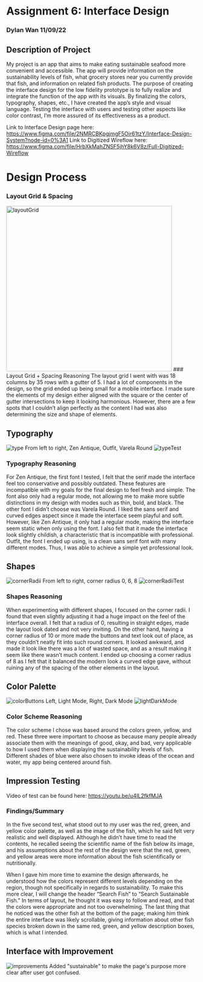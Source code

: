 # Assignment 6: Interface Design 
### Dylan Wan 11/09/22

## Description of Project 
My project is an app that aims to make eating sustainable seafood more convenient and accessible. The app will provide information on the sustainability levels of fish, what grocery stores near you currently provide that fish, and information on related fish products. The purpose of creating the interface design for the low fidelity prototype is to fully realize and integrate the function of the app with its visuals. By finalizing the colors, typography, shapes, etc., I have created the app’s style and visual language. Testing the interface with users and testing other aspects like color contrast, I’m more assured of its effectiveness as a product.

Link to Interface Design page here: https://www.figma.com/file/2NMRCBKpgjmgF5Oir61tzY/Interface-Design-System?node-id=0%3A1
Link to Digitized Wireflow here: https://www.figma.com/file/HrbXkMahZNSF5jhY8k6V8z/Full-Digitized-Wireflow

# Design Process
### Layout Grid & Spacing
<img width="438" alt="layoutGrid" src="https://user-images.githubusercontent.com/114602097/200787731-38a397e3-a9c3-4896-b64b-481bfa6124c8.png">
### Layout Grid + Spacing Reasoning
The layout grid I went with was 18 columns by 35 rows with a gutter of 5. I had a lot of components in the design, so the grid ended up being small for a mobile interface. I made sure the elements of my design either aligned with the square or the center of gutter intersections to keep it looking harmonious. However, there are a few spots that I couldn’t align perfectly as the content I had was also determining the size and shape of elements.


## Typography
![type](https://user-images.githubusercontent.com/114602097/200788032-1fb0d72d-0bc2-47a2-9013-4ba60f79ef32.png)
From left to right, Zen Antique, Outfit, Varela Round
![typeTest](https://user-images.githubusercontent.com/114602097/200788075-629a7be8-0bee-4ecd-a8ba-fe82cfc64cda.png)

### Typography Reasoning
For Zen Antique, the first font I tested, I felt that the serif made the interface feel too conservative and possibly outdated. These features are incompatible with my goals for the final design to feel fresh and simple. The font also only had a regular mode, not allowing me to make more subtle distinctions in my design with modes such as thin, bold, and black. The other font I didn’t choose was Varela Round. I liked the sans serif and curved edges aspect since it made the interface seem playful and soft. However, like Zen Antique, it only had a regular mode, making the interface seem static when only using the font. I also felt that it made the interface look slightly childish, a characteristic that is incompatible with professional. Outfit, the font I ended up using, is a clean sans serif font with many different modes. Thus, I was able to achieve a simple yet professional look.

## Shapes
![cornerRadii](https://user-images.githubusercontent.com/114602097/200788224-a7ce9e9b-76a0-44e2-8d26-c5edd0514a60.png)
From left to right, corner radius 0, 6, 8
![cornerRadiiTest](https://user-images.githubusercontent.com/114602097/200788258-d485cae1-9868-42d2-8b52-cb4cbe5882cd.png)

### Shapes Reasoning
When experimenting with different shapes, I focused on the corner radii. I found that even slightly adjusting it had a huge impact on the feel of the interface overall. I felt that a radius of 0, resulting in straight edges, made the layout look dated and not very inviting. On the other hand, having a corner radius of 10 or more made the buttons and text look out of place, as they couldn’t neatly fit into such round corners. It looked awkward, and made it look like there was a lot of wasted space, and as a result making it seem like there wasn’t much content. I ended up choosing a corner radius of 8 as I felt that it balanced the modern look a curved edge gave, without ruining any of the spacing of the other elements in the layout.  


## Color Palette
![colorButtons](https://user-images.githubusercontent.com/114602097/200788337-cc037452-384d-40a9-bac7-3ae6eed5d10f.png)
Left, Light Mode, Right, Dark Mode
![lightDarkMode](https://user-images.githubusercontent.com/114602097/200788368-bf3bf942-c43b-4c22-b0ae-ac5dd4c1e412.png)

### Color Scheme Reasoning
The color scheme I chose was based around the colors green, yellow, and red. These three were important to choose as because many people already associate them with the meanings of good, okay, and bad, very applicable to how I used them when displaying the sustainability levels of fish. Different shades of blue were also chosen to invoke ideas of the ocean and water, my app being centered around fish. 



## Impression Testing
Video of test can be found here: https://youtu.be/u4IL2fkfMJA
### Findings/Summary

In the five second test, what stood out to my user was the red, green, and yellow color palette, as well as the image of the fish, which he said felt very realistic and well displayed. Although he didn’t have time to read the contents, he recalled seeing the scientific name of the fish below its image, and his assumptions about the rest of the design were that the red, green, and yellow areas were more information about the fish scientifically or nutritionally. 

When I gave him more time to examine the design afterwards, he understood how the colors represent different levels depending on the region, though not specifically in regards to sustainability. To make this more clear, I will change the header “Search Fish” to “Search Sustainable Fish.” In terms of layout, he thought it was easy to follow and read, and that the colors were appropriate and not too overwhelming. The last thing that he noticed was the other fish at the bottom of the page; making him think the entire interface was likely scrollable, giving information about other fish species broken down in the same red, green, and yellow description boxes, which is what I intended. 

## Interface with Improvement
![improvements](https://user-images.githubusercontent.com/114602097/200790953-d6d2ad40-42d7-4064-84f3-fc51d2e542cd.png)
Added "sustainable" to make the page's purpose more clear after user got confused.

